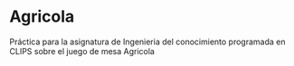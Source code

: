 # Agricola
Práctica para la asignatura de Ingenieria del conocimiento programada en CLIPS sobre el juego de mesa Agricola
